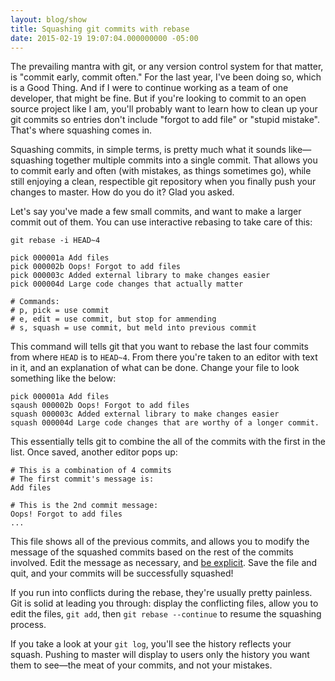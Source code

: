 ```yaml
---
layout: blog/show
title: Squashing git commits with rebase
date: 2015-02-19 19:07:04.000000000 -05:00
---
```

The prevailing mantra with git, or any version control system for that matter, is "commit early, commit often." For the last year, I've been doing so, which is a Good Thing. And if I were to continue working as a team of one developer, that might be fine. But if you're looking to commit to an open source project like I am, you'll probably want to learn how to clean up your git commits so entries don't include "forgot to add file" or "stupid mistake". That's where squashing comes in.

Squashing commits, in simple terms, is pretty much what it sounds like—squashing together multiple commits into a single commit. That allows you to commit early and often (with mistakes, as things sometimes go), while still enjoying a clean, respectible git repository when you finally push your changes to master. How do you do it? Glad you asked.

Let's say you've made a few small commits, and want to make a larger commit out of them. You can use interactive rebasing to take care of this:

~~~ 
git rebase -i HEAD~4

pick 000001a Add files
pick 000002b Oops! Forgot to add files
pick 000003c Added external library to make changes easier
pick 000004d Large code changes that actually matter 

# Commands:
# p, pick = use commit
# e, edit = use commit, but stop for ammending
# s, squash = use commit, but meld into previous commit
~~~ 

This command will tells git that you want to rebase the last four commits from where `HEAD` is to `HEAD~4`. From there you're taken to an editor with text in it, and an explanation of what can be done. Change your file to look something like the below:

~~~ 
pick 000001a Add files
sqaush 000002b Oops! Forgot to add files
squash 000003c Added external library to make changes easier 
squash 000004d Large code changes that are worthy of a longer commit.
~~~ 

This essentially tells git to combine the all of the commits with the first in the list. Once saved, another editor pops up:

~~~ 
# This is a combination of 4 commits
# The first commit's message is:
Add files

# This is the 2nd commit message:
Oops! Forgot to add files
...
~~~ 

This file shows all of the previous commits, and allows you to modify the message of the squashed commits based on the rest of the commits involved. Edit the message as necessary, and [be explicit](http://robots.thoughtbot.com/5-useful-tips-for-a-better-commit-message). Save the file and quit, and your commits will be successfully squashed!

If you run into conflicts during the rebase, they're usually pretty painless. Git is solid at leading you through: display the conflicting files, allow you to edit the files, `git add`, then `git rebase --continue` to resume the squashing process.

If you take a look at your `git log`, you'll see the history reflects your squash. Pushing to master will display to users only the history you want them to see—the meat of your commits, and not your mistakes.
